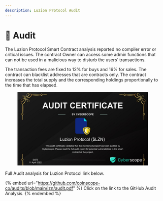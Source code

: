 ```yaml
---
description: Luzion Protocol Audit
---
```


# 🔐 Audit

The Luzion Protocol Smart Contract analysis reported no compiler error or critical issues. The contract Owner can access some admin functions that can not be used in a malicious way to disturb the users’ transactions.&#x20;

The transaction fees are fixed to 12% for buys and 16% for sales. The contract can blacklist addresses that are contracts only. The contract increases the total supply and the corresponding holdings proportionally to the time that has elapsed.

<figure><img src="../.gitbook/assets/image (23).png" alt=""><figcaption></figcaption></figure>

Full Audit analysis for Luzion Protocol link below.

{% embed url="https://github.com/coinscope-co/audits/blob/main/lzn/audit.pdf" %}
Click on the link to the GitHub Audit Analysis.
{% endembed %}
